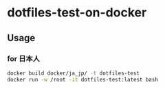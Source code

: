 # dotfiles-test-on-docker

## Usage

### for 日本人

```sh
docker build docker/ja_jp/ -t dotfiles-test
docker run -w /root -it dotfiles-test:latest bash
```

